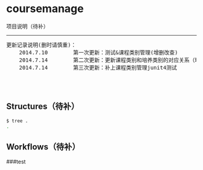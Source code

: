 coursemanage
============
项目说明（待补）

---------
<pre name="code" class="html">更新记录说明(删时请慎重)：
    2014.7.10        第一次更新：测试&amp;课程类别管理(增删改查)
    2014.7.14        第二次更新：更新课程类别和培养类别的对应关系（增查改，含junit4测试）
    2014.7.14        第三次更新：补上课程类别管理junit4测试</pre>
<br />
<br />


Structures（待补）
----------

``` bash
$ tree .
.

```


Workflows（待补）
---------
###test
